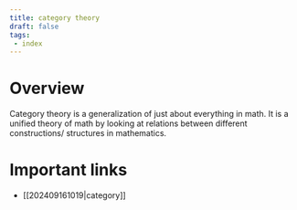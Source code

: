 ```yaml
---
title: category theory
draft: false
tags:
 - index
---
```


# Overview
Category theory is a generalization of just about everything in math. 
It is a unified theory of math by looking at relations between different constructions/ structures in mathematics. 

# Important links
- [[202409161019|category]]
